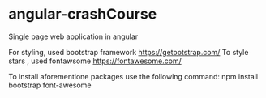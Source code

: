 # angular-crashCourse
Single page web application in angular

For styling, used bootstrap framework https://getootstrap.com/
To style stars <ratings>, used fontawsome https://fontawesome.com/

To install aforementione packages use the following command: 
  npm install bootstrap font-awesome
